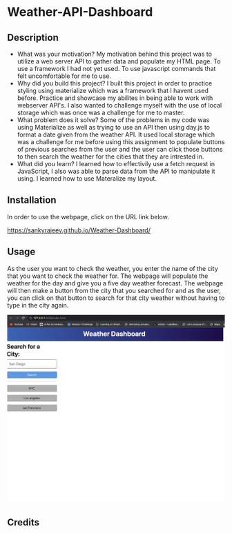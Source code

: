 # Weather-API-Dashboard

## Description

- What was your motivation?
    My motivation behind this project was to utilize a web server API to gather data and populate my HTML page. To use a framework I had not yet used. To use javascript commands that felt uncomfortable for me to use. 
- Why did you build this project?
    I built this project in order to practice styling using materialize which was a framework that I havent used before. Practice and showcase my abilites in being able to work with webserver API's. I also wanted to challenge myself with the use of local storage which was once was a challenge for me to master. 
- What problem does it solve?
    Some of the problems in my code was using Materialize as well as trying to use an API then using day.js to format a date given from the weather API. It used local storage which was a challenge for me before using this assignment to populate buttons of previous searches from the user and the user can click those buttons to then search the weather for the cities that they are intrested in. 
- What did you learn?
    I learned how to effectivily use a fetch request in JavaScript, I also was able to parse data from the API to manipulate it using. I learned how to use Materalize my layout.


## Installation

In order to use the webpage, click on the URL link below. 

https://sankyrajeev.github.io/Weather-Dashboard/


## Usage

As the user you want to check the weather, you enter the name of the city that you want to check the weather for. The webpage will populate the weather for the day and give you a five day weather forecast. The webpage will then make a button from the city that you searched for and as the user, you can click on that button to search for that city weather without having to type in the city again. 


![alt text](ScreenShot1.png)



## Credits




